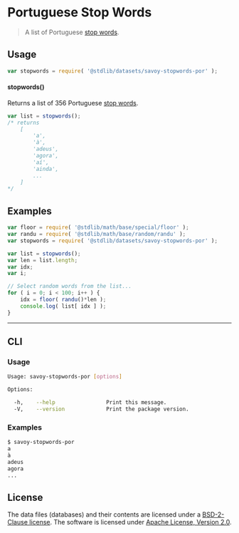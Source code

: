 # Portuguese Stop Words

> A list of Portuguese [stop words][stopwords].


<!-- <intro> -->

<!-- </intro> -->


<!-- <usage> -->

## Usage

``` javascript
var stopwords = require( '@stdlib/datasets/savoy-stopwords-por' );
```

#### stopwords()

Returns a list of 356 Portuguese [stop words][stopwords].

``` javascript
var list = stopwords();
/* returns
    [
        'a',
        'à',
        'adeus',
        'agora',
        'aí',
        'ainda',
        ...
    ]
*/
```

<!-- </usage> -->


<!-- <examples> -->

## Examples

``` javascript
var floor = require( '@stdlib/math/base/special/floor' );
var randu = require( '@stdlib/math/base/random/randu' );
var stopwords = require( '@stdlib/datasets/savoy-stopwords-por' );

var list = stopwords();
var len = list.length;
var idx;
var i;

// Select random words from the list...
for ( i = 0; i < 100; i++ ) {
    idx = floor( randu()*len );
    console.log( list[ idx ] );
}
```

<!-- </examples> -->


<!-- <cli> -->

---

## CLI

<!-- <usage> -->

### Usage

``` bash
Usage: savoy-stopwords-por [options]

Options:

  -h,    --help                Print this message.
  -V,    --version             Print the package version.
```

<!-- </usage> -->


<!-- <examples> -->

### Examples

``` bash
$ savoy-stopwords-por
a
à
adeus
agora
...
```

<!-- </examples> -->

<!-- </cli> -->


<!-- <license> -->

## License

The data files (databases) and their contents are licensed under a [BSD-2-Clause license][bsd-license]. The software is licensed under [Apache License, Version 2.0][apache-license].

<!-- </license> -->


<!-- <links> -->

[stopwords]: https://en.wikipedia.org/wiki/Stop_words
[bsd-license]: https://opensource.org/licenses/bsd-license.html
[apache-license]: https://www.apache.org/licenses/LICENSE-2.0

<!-- </links> -->
